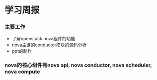 # 学习周报  
### 主要工作  
* 了解openstack nova组件的功能  
* nova主键的conductor模块的源码分析  
* ppt的制作  
### nova的核心组件有nova api, nova conductor, nova scheduler, nova compute  

